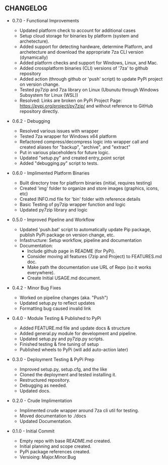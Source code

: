 ## CHANGELOG
- 0.7.0 - Functional Improvements
  - Updated platform check to account for additional cases
  - Setup cloud storage for binaries by platform (system and archetecture).
  - Added support for detecting hardware, determine Platform, and archetecture and download 
    the appropriate 7za CLI version (dynamically)
  - Added platform checks and support for Windows, Linux, and Mac.
  - Added crossplatform binaries (CLI) versions of '7za' to github repository
  - Added action (through github or 'push' script) to update PyPi project on version change.
  - Tested py7zip and 7za library on Linux (Ubunutu through Windows Subsystem for Linux (WSL))
  - Resolved: Links are broken on PyPi Project Page: https://pypi.org/project/py7zip/
    and without reference to GitHub repository directly.

- 0.6.2 - Debugging
  - Resolved various issues with wrapper
  - Tested 7za wrapper for Windows x64 platform
  - Refactored compress/decompress logic into wrapper call
    and created aliases for "backup", "archive", and "extract"
  - Put in various placeholders for future logic.
  - Updated "setup.py" and created entry_point script
  - Added "debugging.py" script to tests.

- 0.6.0 - Implimented Platform Binaries
  - Built directory tree for platform binaries (initial, requires testing)
  - Created 'img' folder to organize and store images (graphics, icons, etc)
  - Created INFO.md file for 'bin' folder with reference details
  - Basic Testing of py7zip wrapper function and logic
  - Updated py7zip library and logic

- 0.5.0 - Improved Pipeline and Workflow
  - Updated 'push.bat' script to automatically update Pip package, publish PyPi package on version change, etc.
  - Infastructure: Setup workflow, pipeline and documentation
  - Documentation:
    - Include github page in README (for PyPi).
    - Consider moving all features (7zip and Project) to FEATURES.md doc.
    - Make path the documentation use URL of Repo (so it works everywhere).
    - Create Initial USAGE.md document.

- 0.4.2 - Minor Bug Fixes
  - Worked on pipeline changes (aka. "Push")
  - Updated setup.py to reflect updates
  - Formatting bug caused invalid link

- 0.4.0 - Module Testing & Published to PyPi
  - Added FEATURE.md file and update docs & structure
  - Added general.py module for development and pipeline.
  - Updated setup.py and py7zip.py scripts.
  - Finished testing & fine tuning of setup
  - Published wheels to PyPi (will add auto-action later)

- 0.3.0 - Deployment Testing & PyPi Prep
  - Improved setup.py, setup.cfg, and the like
  - Cloned the deployment and tested installing it.
  - Restructured repository.
  - Debugging as needed.
  - Updated docs.

- 0.2.0 - Crude Implimentation
  - Implimented crude wrapper around 7za cli util for testing.
  - Moved documentation to ./docs
  - Updated Documentation.

- 0.1.0 - Initial Commit
  - Empty repo with base README.md created.
  - Initial planning and scope created.
  - PyPi package references created.
  - Versioing: Major.Minor.Bug